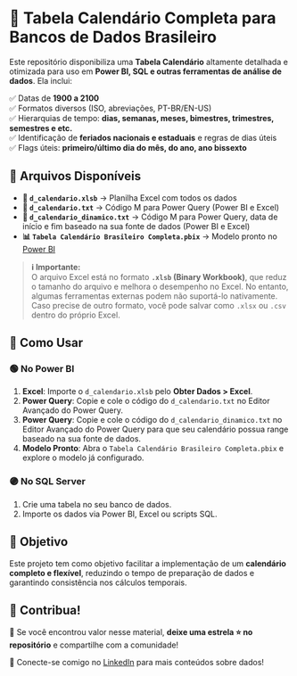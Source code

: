 # 📅 Tabela Calendário Completa para Bancos de Dados Brasileiro  

Este repositório disponibiliza uma **Tabela Calendário** altamente detalhada e otimizada para uso em **Power BI, SQL e outras ferramentas de análise de dados**. Ela inclui:  

✅ Datas de **1900 a 2100**  
✅ Formatos diversos (ISO, abreviações, PT-BR/EN-US)  
✅ Hierarquias de tempo: **dias, semanas, meses, bimestres, trimestres, semestres e etc.**  
✅ Identificação de **feriados nacionais e estaduais** e regras de dias úteis  
✅ Flags úteis: **primeiro/último dia do mês, do ano, ano bissexto**  

## 📂 Arquivos Disponíveis  

- **📄 `d_calendario.xlsb`** → Planilha Excel com todos os dados  
- **📜 `d_calendario.txt`** → Código M para Power Query (Power BI e Excel)
- **📜 `d_calendario_dinamico.txt`** → Código M para Power Query, data de início e fim baseado na sua fonte de dados (Power BI e Excel) 
- **📊 `Tabela Calendário Brasileiro Completa.pbix`** → Modelo pronto no [Power BI](https://app.powerbi.com/view?r=eyJrIjoiOWJmMjAzM2UtYTdkZi00ODFiLWI5MjItYzgwMGI0NGY2MWRjIiwidCI6IjVmNmZmN2JiLTQ2Y2QtNGM0Zi1hNjcwLTI1ZWNiMmI3OWJjZSJ9&embedImagePlaceholder=true&pageName=4efdc65808dee84ff498)

> **ℹ️ Importante:**  
> O arquivo Excel está no formato **`.xlsb` (Binary Workbook)**, que reduz o tamanho do arquivo e melhora o desempenho no Excel. No entanto, algumas ferramentas externas podem não suportá-lo nativamente. Caso precise de outro formato, você pode salvar como `.xlsx` ou `.csv` dentro do próprio Excel.

## 📌 Como Usar  

### 🟢 No Power BI  
1. **Excel**: Importe o `d_calendario.xlsb` pelo **Obter Dados > Excel**.  
2. **Power Query**: Copie e cole o código do `d_calendario.txt` no Editor Avançado do Power Query.  
3. **Power Query**: Copie e cole o código do `d_calendario_dinamico.txt` no Editor Avançado do Power Query para que seu calendário possua range baseado na sua fonte de dados.
4. **Modelo Pronto**: Abra o `Tabela Calendário Brasileiro Completa.pbix` e explore o modelo já configurado.  

### 🟣 No SQL Server  
1. Crie uma tabela no seu banco de dados.  
2. Importe os dados via Power BI, Excel ou scripts SQL.  

## 🎯 Objetivo  

Este projeto tem como objetivo facilitar a implementação de um **calendário completo e flexível**, reduzindo o tempo de preparação de dados e garantindo consistência nos cálculos temporais.  

## 🔗 Contribua!  

📢 Se você encontrou valor nesse material, **deixe uma estrela ⭐ no repositório** e compartilhe com a comunidade!  

🚀 Conecte-se comigo no [LinkedIn](https://www.linkedin.com/in/travallons/) para mais conteúdos sobre dados!  
